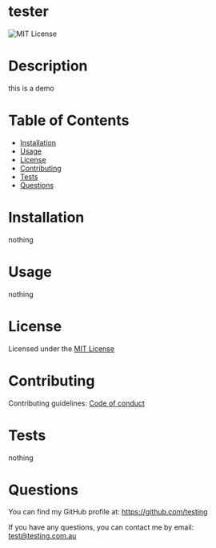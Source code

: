 # tester

  ![MIT License](https://img.shields.io/badge/License-MIT-red)

  # Description
  
  this is a demo

  # Table of Contents
  
  - [Installation](#installation)
  - [Usage](#usage)
  - [License](#license)
  - [Contributing](#contributing)
  - [Tests](#tests)
  - [Questions](#questions)

  # Installation
  
  nothing

  # Usage
  
  nothing
  
  # License
    
  Licensed under the [MIT License](https://choosealicense.com/licenses/mit/)

  # Contributing
  
  Contributing guidelines: [Code of conduct](https://www.contributor-covenant.org/version/2/1/code_of_conduct/)

  # Tests
  
  nothing

  # Questions
  
  You can find my GitHub profile at: https://github.com/testing

  If you have any questions, you can contact me by email: test@testing.com.au

